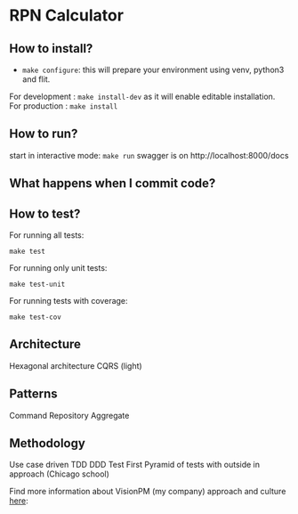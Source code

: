 # RPN Calculator


## How to install?

* `make configure`: this will prepare your environment using venv, python3 and flit.

For development : `make install-dev` as it will enable editable installation.   
For production  : `make install`

## How to run?

start in interactive mode: `make run`
swagger is on http://localhost:8000/docs

## What happens when I commit code?

## How to test?

For running all tests:

`make test`

For running only unit tests:

`make test-unit`

For running tests with coverage:

`make test-cov`


## Architecture 
Hexagonal architecture
CQRS (light)

## Patterns
Command
Repository
Aggregate

## Methodology
Use case driven
TDD
DDD
Test First
Pyramid of tests with outside in approach (Chicago school)

Find more information about VisionPM (my company) approach and culture [here](https://houcemnaffati.github.io/A-Software-Craftsmanship-KATA/):
